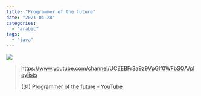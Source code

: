 ```yaml
---
title: "Programmer of the future"
date: "2021-04-28"
categories: 
  - "arabic"
tags: 
  - "java"
---
```


![](https://yt3.ggpht.com/ytc/AAUvwnhJto6B8Zlv_BiZOQeNgJ0lLouL6oDhEWxRtW8uvw=s176-c-k-c0x00ffffff-no-rj)

> https://www.youtube.com/channel/UCZEBFr3a9z9VpGIf0WFbSQA/playlists
> 
> [(31) Programmer of the future - YouTube](https://www.youtube.com/channel/UCZEBFr3a9z9VpGIf0WFbSQA/playlists)
